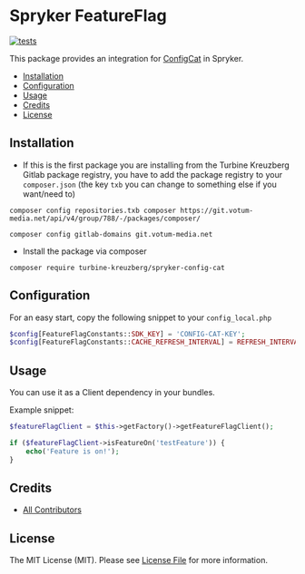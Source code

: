 # Spryker FeatureFlag

[![tests](https://github.com/turbine-kreuzberg/spryker-configcat/actions/workflows/tests.yml/badge.svg)](https://github.com/turbine-kreuzberg/spryker-configcat/actions/workflows/tests.yml)

This package provides an integration for [ConfigCat](https://configcat.com/) in Spryker.

* [Installation](#installation)
* [Configuration](#configuration)
* [Usage](#usage)
* [Credits](#credits)
* [License](#license)

## Installation

- If this is the first package you are installing from the Turbine Kreuzberg Gitlab package registry,
  you have to add the package registry to your `composer.json`
  (the key `txb` you can change to something else if you want/need to)
```
composer config repositories.txb composer https://git.votum-media.net/api/v4/group/788/-/packages/composer/

composer config gitlab-domains git.votum-media.net
```
- Install the package via composer
```
composer require turbine-kreuzberg/spryker-config-cat
```

## Configuration

For an easy start, copy the following snippet to your `config_local.php`

```php
$config[FeatureFlagConstants::SDK_KEY] = 'CONFIG-CAT-KEY';
$config[FeatureFlagConstants::CACHE_REFRESH_INTERVAL] = REFRESH_INTERVAL;
```

## Usage

You can use it as a Client dependency in your bundles.

Example snippet:
```php
$featureFlagClient = $this->getFactory()->getFeatureFlagClient();

if ($featureFlagClient->isFeatureOn('testFeature')) {
    echo('Feature is on!');
}
```
## Credits

- [All Contributors](../../../-/graphs/main)

## License

The MIT License (MIT). Please see [License File](LICENSE.md) for more information.
